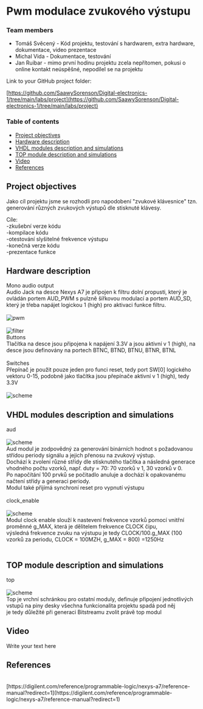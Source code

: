 # Pwm modulace zvukového výstupu

### Team members

* Tomáš Svěcený - Kód projektu, testování s hardwarem, extra hardware, dokumentace, video prezentace
* Michal Vida - Dokumentace, testování
* Jan Ruibar - mimo první hodinu projektu zcela nepřítomen, pokusi o online kontakt neúspěšné, nepodílel se na projektu

Link to your GitHub project folder:

   [https://github.com/SaawySorenson/Digital-electronics-1/tree/main/labs/project](https://github.com/SaawySorenson/Digital-electronics-1/tree/main/labs/project)


### Table of contents
* [Project objectives](#objectives)
* [Hardware description](#hardware)
* [VHDL modules description and simulations](#modules)
* [TOP module description and simulations](#top)
* [Video](#video)
* [References](#references)


<a name="objectives"></a>
## Project objectives

Jako cíl projektu jsme se rozhodli pro napodobení "zvukové klávesnice" tzn. generování různých zvukových výstupů dle stisknuté klávesy.

Cíle:<br>
-zkušební verze kódu <br>
-kompilace kódu<br>
-otestování slyšitelné frekvence výstupu<br>
-konečná verze kódu<br>
-prezentace funkce<br>


<a name="hardware"></a>
## Hardware description

Mono audio output<br>
Audio Jack na desce Nexys A7 je připojen k filtru dolní propusti, který je ovládán portem AUD_PWM s pulzně šířkovou modulací a portem AUD_SD, 
který je třeba napájet logickou 1 (high) pro aktivaci funkce filtru. <br>
<br>
![pwm](images/pwm.png)<br>
<br>
![filter](images/filter.png)<br>
Buttons<br>
Tlačítka na desce jsou připojena k napájení 3.3V a jsou aktivní v 1 (high), na desce jsou definovány na portech BTNC, BTND, BTNU, BTNR, BTNL<br>
<br>
Switches<br>
Přepínač je použit pouze jeden pro funci reset, tedy port SW[0] logického vektoru 0-15, podobně jako tlačítka jsou přepínače aktivní v 1 (high), tedy 3.3V<br>
<br>
![scheme](images/scheme.png)




<a name="modules"></a>
## VHDL modules description and simulations

aud<br>
<br>
![scheme](images/aud_block.png)
<br>
Aud modul je zodpovědný za generování binárních hodnot s požadovanou střídou periody signálu a jejich přenosu na zvukový výstup.<br>
Dochází k zvolení různé střídy dle stisknutého tlačítka a následná generace vhodného počtu vzorků, např. duty = 70: 70 vzorků v 1, 30 vzorků v 0.<br>
Po napočítání 100 prvků se počitadlo anuluje a dochází k opakovanému načtení střídy a generaci periody.<br>
Modul také přijímá synchroní reset pro vypnutí výstupu<br>
<br>
clock_enable<br>
<br>
![scheme](images/clock_block.png)
<br>
Modul clock enable slouží k nastevení frekvence vzorků pomocí vnitřní proměnné g_MAX, která je dělitelem frekvence CLOCK čipu, <br>
výsledná frekvence zvuku na výstupu je tedy CLOCK/100.g_MAX (100 vzorků za periodu, CLOCK = 100MZH, g_MAX = 800)  =1250Hz  <br>
<br>


<a name="top"></a>
## TOP module description and simulations

top<br>
<br>
![scheme](images/top_block.png)
<br>
Top je vrchní schránkou pro ostatní moduly, definuje připojení jednotlivých vstupů na piny desky všechna funkcionalita projektu spadá pod něj<br>
je tedy důležité při generaci Bitstreamu zvolit právě top modul<br>



<a name="video"></a>
## Video

Write your text here


<a name="references"></a>
## References
<br>
[https://digilent.com/reference/programmable-logic/nexys-a7/reference-manual?redirect=1](https://digilent.com/reference/programmable-logic/nexys-a7/reference-manual?redirect=1)


